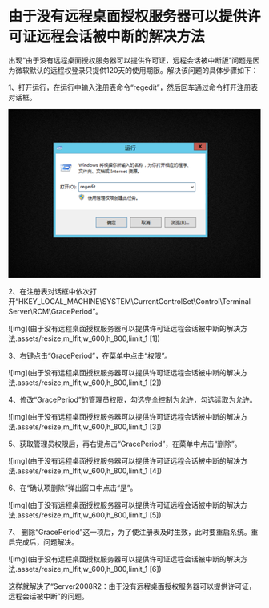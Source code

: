 # 由于没有远程桌面授权服务器可以提供许可证远程会话被中断的解决方法

出现“由于没有远程桌面授权服务器可以提供许可证，远程会话被中断版”问题是因为微软默认的远程权登录只提供120天的使用期限。解决该问题的具体步骤如下：

1、打开运行，在运行中输入注册表命令“regedit”，然后回车通过命令打开注册表对话框。

![img](由于没有远程桌面授权服务器可以提供许可证远程会话被中断的解决方法.assets/resize,m_lfit,w_600,h_800,limit_1)

2、在注册表对话框中依次打开“HKEY_LOCAL_MACHINE\SYSTEM\CurrentControlSet\Control\Terminal Server\RCM\GracePeriod”。

![img](由于没有远程桌面授权服务器可以提供许可证远程会话被中断的解决方法.assets/resize,m_lfit,w_600,h_800,limit_1 [1])

3、右键点击“GracePeriod”，在菜单中点击“权限”。

![img](由于没有远程桌面授权服务器可以提供许可证远程会话被中断的解决方法.assets/resize,m_lfit,w_600,h_800,limit_1 [2])

4、修改“GracePeriod”的管理员权限，勾选完全控制为允许，勾选读取为允许。

![img](由于没有远程桌面授权服务器可以提供许可证远程会话被中断的解决方法.assets/resize,m_lfit,w_600,h_800,limit_1 [3])

5、获取管理员权限后，再右键点击“GracePeriod”，在菜单中点击“删除”。

![img](由于没有远程桌面授权服务器可以提供许可证远程会话被中断的解决方法.assets/resize,m_lfit,w_600,h_800,limit_1 [4])

6、在“确认项删除”弹出窗口中点击“是”。

![img](由于没有远程桌面授权服务器可以提供许可证远程会话被中断的解决方法.assets/resize,m_lfit,w_600,h_800,limit_1 [5])

7、 删除“GracePeriod”这一项后，为了使注册表及时生效，此时要重启系统。重启完成后，问题解决。

![img](由于没有远程桌面授权服务器可以提供许可证远程会话被中断的解决方法.assets/resize,m_lfit,w_600,h_800,limit_1 [6])

这样就解决了“Server2008R2：由于没有远程桌面授权服务器可以提供许可证，远程会话被中断”的问题。